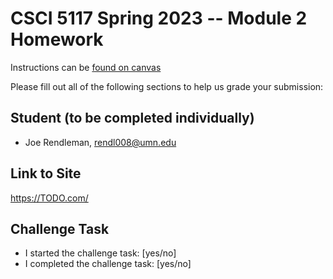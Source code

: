 # CSCI 5117 Spring 2023 -- Module 2 Homework


Instructions can be [found on canvas](https://canvas.umn.edu/courses/355584/pages/homework-2)

Please fill out all of the following sections to help us grade your submission:

## Student (to be completed individually)

* Joe Rendleman, rendl008@umn.edu

## Link to Site

<https://TODO.com/>

## Challenge Task

* I started the challenge task: [yes/no]
* I completed the challenge task: [yes/no]

